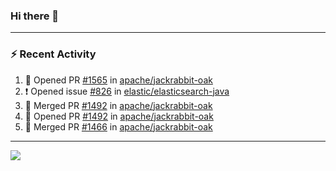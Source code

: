 ### Hi there 👋

---

### :zap: Recent Activity

<!--START_SECTION:activity-->
1. 💪 Opened PR [#1565](https://github.com/apache/jackrabbit-oak/pull/1565) in [apache/jackrabbit-oak](https://github.com/apache/jackrabbit-oak)
2. ❗ Opened issue [#826](https://github.com/elastic/elasticsearch-java/issues/826) in [elastic/elasticsearch-java](https://github.com/elastic/elasticsearch-java)
3. 🎉 Merged PR [#1492](https://github.com/apache/jackrabbit-oak/pull/1492) in [apache/jackrabbit-oak](https://github.com/apache/jackrabbit-oak)
4. 💪 Opened PR [#1492](https://github.com/apache/jackrabbit-oak/pull/1492) in [apache/jackrabbit-oak](https://github.com/apache/jackrabbit-oak)
5. 🎉 Merged PR [#1466](https://github.com/apache/jackrabbit-oak/pull/1466) in [apache/jackrabbit-oak](https://github.com/apache/jackrabbit-oak)
<!--END_SECTION:activity-->

---

<!--
**fabriziofortino/fabriziofortino** is a ✨ _special_ ✨ repository because its `README.md` (this file) appears on your GitHub profile.

Here are some ideas to get you started:

- 🔭 I’m currently working on ...
- 🌱 I’m currently learning ...
- 👯 I’m looking to collaborate on ...
- 🤔 I’m looking for help with ...
- 💬 Ask me about ...
- 📫 How to reach me: ...
- 😄 Pronouns: ...
- ⚡ Fun fact: ...
-->
![](https://komarev.com/ghpvc/?username=fabriziofortino)
